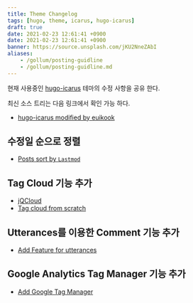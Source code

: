 ```yaml
---
title: Theme Changelog
tags: [hugo, theme, icarus, hugo-icarus]
draft: true
date: 2021-02-23 12:61:41 +0900
date: 2021-02-23 12:61:41 +0900
banner: https://source.unsplash.com/jKU2NneZAbI
aliases:
    - /gollum/posting-guidline
    - /gollum/posting-guidline.md
---
```


현재 사용중인 [hugo-icarus](https://gitlab.com/toryanderson/hugo-icarus) 테마의 수정 사항을 공유 한다. 

최신 소스 트리는 다음 링크에서 확인 가능 하다. 

* [hugo-icarus modified by euikook](https://github.com/euikook/hugo-icarus)


## 수정일 순으로 정렬
* [Posts sort by `Lastmod`](https://github.com/euikook/hugo-icarus/commit/96206e5b4d62a9c8ee1fccb349edac4b7c863a10)

## Tag Cloud 기능 추가
* [jQCloud](https://github.com/euikook/hugo-icarus/commit/044386199902020d39d1012edcc0d0430f135717)
* [Tag cloud from scratch](https://github.com/euikook/hugo-icarus/commit/b20014b7c8d90c612d97322f4baea6a0316c5665)


## Utterances를 이용한 Comment 기능 추가
* [Add Feature for utterances](https://github.com/euikook/hugo-icarus/commit/a9edcffd78e77dbe14681ae755cbe5934d345ad7)

## Google Analytics Tag Manager 기능 추가
* [Add Google Tag Manager](https://github.com/euikook/hugo-icarus/commit/d0ec2ec8d9da311aafe1107f27fb647582badff0)